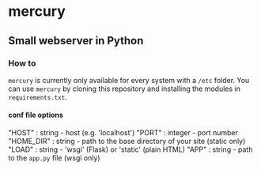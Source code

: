 # mercury

## Small webserver in Python


### How to
`mercury` is currently only available for every system with a `/etc` folder.
You can use `mercury` by cloning this repository and installing the modules in `requirements.txt`.

#### conf file options
"HOST" : string - host (e.g. 'localhost')
"PORT" : integer - port number
"HOME_DIR" : string - path to the base directory of your site (static only)
"LOAD" : string - 'wsgi' (Flask) or 'static' (plain HTML)
"APP" : string - path to the `app.py` file (wsgi only)
